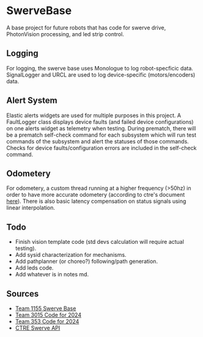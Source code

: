 # SwerveBase
A base project for future robots that has code for swerve drive, PhotonVision processing, and led strip control.

## Logging
For logging, the swerve base uses Monologue to log robot-specficic data. SignalLogger and URCL are used to log device-specific (motors/encoders) data.

## Alert System
Elastic alerts widgets are used for multiple purposes in this project. A FaultLogger class displays device faults (and failed device configurations) on one alerts widget as telemetry when testing. During prematch, there will be a prematch self-check command for each subsystem which will run test commands of the subsystem and alert the statuses of those commands. Checks for device faults/configuration errors are included in the self-check command.

## Odometery
For odometery, a custom thread running at a higher frequency (>50hz) in order to have more accurate odometery (according to ctre's document [here](https://v6.docs.ctr-electronics.com/en/latest/docs/application-notes/update-frequency-impact.html)). There is also basic latency compensation on status signals using linear interpolation.

## Todo
- Finish vision template code (std devs calculation will require actual testing).
- Add sysid characterization for mechanisms.
- Add pathplanner (or choreo?) following/path generation.
- Add leds code.
- Add whatever is in notes md.

## Sources
- [Team 1155 Swerve Base](https://github.com/SciBorgs/Hydrogen/)
- [Team 3015 Code for 2024](https://github.com/3015RangerRobotics/2024Public/tree/main/RobotCode2024/src/main/java/frc)
- [Team 353 Code for 2024](https://github.com/POBots-353/2024RobotCode/tree/main)
- [CTRE Swerve API](https://api.ctr-electronics.com/phoenix6/release/java/com/ctre/phoenix6/mechanisms/swerve/SwerveDrivetrain.html)